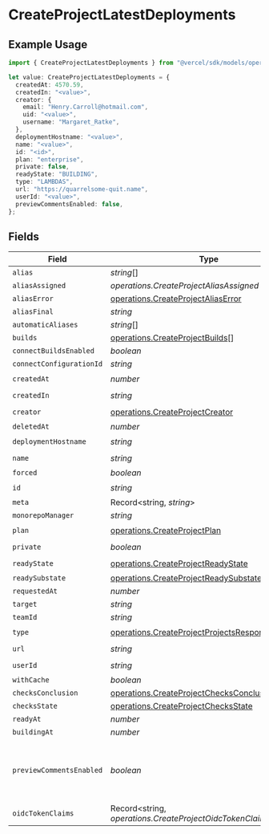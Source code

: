 # CreateProjectLatestDeployments

## Example Usage

```typescript
import { CreateProjectLatestDeployments } from "@vercel/sdk/models/operations/createproject.js";

let value: CreateProjectLatestDeployments = {
  createdAt: 4570.59,
  createdIn: "<value>",
  creator: {
    email: "Henry.Carroll@hotmail.com",
    uid: "<value>",
    username: "Margaret_Ratke",
  },
  deploymentHostname: "<value>",
  name: "<value>",
  id: "<id>",
  plan: "enterprise",
  private: false,
  readyState: "BUILDING",
  type: "LAMBDAS",
  url: "https://quarrelsome-quit.name",
  userId: "<value>",
  previewCommentsEnabled: false,
};
```

## Fields

| Field                                                                                                              | Type                                                                                                               | Required                                                                                                           | Description                                                                                                        | Example                                                                                                            |
| ------------------------------------------------------------------------------------------------------------------ | ------------------------------------------------------------------------------------------------------------------ | ------------------------------------------------------------------------------------------------------------------ | ------------------------------------------------------------------------------------------------------------------ | ------------------------------------------------------------------------------------------------------------------ |
| `alias`                                                                                                            | *string*[]                                                                                                         | :heavy_minus_sign:                                                                                                 | N/A                                                                                                                |                                                                                                                    |
| `aliasAssigned`                                                                                                    | *operations.CreateProjectAliasAssigned*                                                                            | :heavy_minus_sign:                                                                                                 | N/A                                                                                                                |                                                                                                                    |
| `aliasError`                                                                                                       | [operations.CreateProjectAliasError](../../models/operations/createprojectaliaserror.md)                           | :heavy_minus_sign:                                                                                                 | N/A                                                                                                                |                                                                                                                    |
| `aliasFinal`                                                                                                       | *string*                                                                                                           | :heavy_minus_sign:                                                                                                 | N/A                                                                                                                |                                                                                                                    |
| `automaticAliases`                                                                                                 | *string*[]                                                                                                         | :heavy_minus_sign:                                                                                                 | N/A                                                                                                                |                                                                                                                    |
| `builds`                                                                                                           | [operations.CreateProjectBuilds](../../models/operations/createprojectbuilds.md)[]                                 | :heavy_minus_sign:                                                                                                 | N/A                                                                                                                |                                                                                                                    |
| `connectBuildsEnabled`                                                                                             | *boolean*                                                                                                          | :heavy_minus_sign:                                                                                                 | N/A                                                                                                                |                                                                                                                    |
| `connectConfigurationId`                                                                                           | *string*                                                                                                           | :heavy_minus_sign:                                                                                                 | N/A                                                                                                                |                                                                                                                    |
| `createdAt`                                                                                                        | *number*                                                                                                           | :heavy_check_mark:                                                                                                 | N/A                                                                                                                |                                                                                                                    |
| `createdIn`                                                                                                        | *string*                                                                                                           | :heavy_check_mark:                                                                                                 | N/A                                                                                                                |                                                                                                                    |
| `creator`                                                                                                          | [operations.CreateProjectCreator](../../models/operations/createprojectcreator.md)                                 | :heavy_check_mark:                                                                                                 | N/A                                                                                                                |                                                                                                                    |
| `deletedAt`                                                                                                        | *number*                                                                                                           | :heavy_minus_sign:                                                                                                 | N/A                                                                                                                |                                                                                                                    |
| `deploymentHostname`                                                                                               | *string*                                                                                                           | :heavy_check_mark:                                                                                                 | N/A                                                                                                                |                                                                                                                    |
| `name`                                                                                                             | *string*                                                                                                           | :heavy_check_mark:                                                                                                 | N/A                                                                                                                |                                                                                                                    |
| `forced`                                                                                                           | *boolean*                                                                                                          | :heavy_minus_sign:                                                                                                 | N/A                                                                                                                |                                                                                                                    |
| `id`                                                                                                               | *string*                                                                                                           | :heavy_check_mark:                                                                                                 | N/A                                                                                                                |                                                                                                                    |
| `meta`                                                                                                             | Record<string, *string*>                                                                                           | :heavy_minus_sign:                                                                                                 | N/A                                                                                                                |                                                                                                                    |
| `monorepoManager`                                                                                                  | *string*                                                                                                           | :heavy_minus_sign:                                                                                                 | N/A                                                                                                                |                                                                                                                    |
| `plan`                                                                                                             | [operations.CreateProjectPlan](../../models/operations/createprojectplan.md)                                       | :heavy_check_mark:                                                                                                 | N/A                                                                                                                |                                                                                                                    |
| `private`                                                                                                          | *boolean*                                                                                                          | :heavy_check_mark:                                                                                                 | N/A                                                                                                                |                                                                                                                    |
| `readyState`                                                                                                       | [operations.CreateProjectReadyState](../../models/operations/createprojectreadystate.md)                           | :heavy_check_mark:                                                                                                 | N/A                                                                                                                |                                                                                                                    |
| `readySubstate`                                                                                                    | [operations.CreateProjectReadySubstate](../../models/operations/createprojectreadysubstate.md)                     | :heavy_minus_sign:                                                                                                 | N/A                                                                                                                |                                                                                                                    |
| `requestedAt`                                                                                                      | *number*                                                                                                           | :heavy_minus_sign:                                                                                                 | N/A                                                                                                                |                                                                                                                    |
| `target`                                                                                                           | *string*                                                                                                           | :heavy_minus_sign:                                                                                                 | N/A                                                                                                                |                                                                                                                    |
| `teamId`                                                                                                           | *string*                                                                                                           | :heavy_minus_sign:                                                                                                 | N/A                                                                                                                |                                                                                                                    |
| `type`                                                                                                             | [operations.CreateProjectProjectsResponse200Type](../../models/operations/createprojectprojectsresponse200type.md) | :heavy_check_mark:                                                                                                 | N/A                                                                                                                |                                                                                                                    |
| `url`                                                                                                              | *string*                                                                                                           | :heavy_check_mark:                                                                                                 | N/A                                                                                                                |                                                                                                                    |
| `userId`                                                                                                           | *string*                                                                                                           | :heavy_check_mark:                                                                                                 | N/A                                                                                                                |                                                                                                                    |
| `withCache`                                                                                                        | *boolean*                                                                                                          | :heavy_minus_sign:                                                                                                 | N/A                                                                                                                |                                                                                                                    |
| `checksConclusion`                                                                                                 | [operations.CreateProjectChecksConclusion](../../models/operations/createprojectchecksconclusion.md)               | :heavy_minus_sign:                                                                                                 | N/A                                                                                                                |                                                                                                                    |
| `checksState`                                                                                                      | [operations.CreateProjectChecksState](../../models/operations/createprojectchecksstate.md)                         | :heavy_minus_sign:                                                                                                 | N/A                                                                                                                |                                                                                                                    |
| `readyAt`                                                                                                          | *number*                                                                                                           | :heavy_minus_sign:                                                                                                 | N/A                                                                                                                |                                                                                                                    |
| `buildingAt`                                                                                                       | *number*                                                                                                           | :heavy_minus_sign:                                                                                                 | N/A                                                                                                                |                                                                                                                    |
| `previewCommentsEnabled`                                                                                           | *boolean*                                                                                                          | :heavy_minus_sign:                                                                                                 | Whether or not preview comments are enabled for the deployment                                                     | false                                                                                                              |
| `oidcTokenClaims`                                                                                                  | Record<string, *operations.CreateProjectOidcTokenClaims*>                                                          | :heavy_minus_sign:                                                                                                 | N/A                                                                                                                |                                                                                                                    |